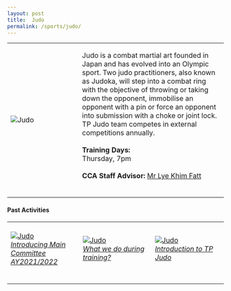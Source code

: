 ```yaml
---
layout: post
title:  Judo
permalink: /sports/judo/
---
```


<table>
    <tr>
        <td style="width:33%"><image src="/images/CCA_judo.jpg" style="display:block;margin-left:auto;margin-right:auto;" alt="Judo"></image></td>
        <td>
            <p>
                Judo is a combat martial art founded in Japan and has evolved into an Olympic sport. Two judo practitioners, also known as Judoka, will step into a combat ring with the objective of throwing or taking down the opponent, immobilise an opponent with a pin or force an opponent into submission with a choke or joint lock. TP Judo team competes in external competitions annually.<br><br>
                <b>Training Days:</b><br>
                Thursday, 7pm<br>
                <br>
                <b>CCA Staff Advisor:</b> <a href="mailto:Lye_Khim_Fatt@tp.edu.sg">Mr Lye Khim Fatt</a><br>
                <br>
            </p>
        </td>
    </tr>
</table>

#### Past Activities

<table>
    <tr>
        <td style="width:33%"><br>
            <a href="https://www.instagram.com/p/CN9Kjvin00J/">
                <image src="/images/CCA-judo-ig5.png" style="display:block;margin-left:auto;margin-right:auto;" alt="Judo">
                <h6 style="margin-top:0%">Introducing Main Committee AY2021/2022</h6>
                </image>
            </a>
        </td>
        <td style="width:33%"><br>
            <a href="https://www.instagram.com/tv/CJ-BbOdH2HR/">
                <image src="/images/CCA-judo-ig4.png" style="display:block;margin-left:auto;margin-right:auto;" alt="Judo">
                <h6 style="margin-top:0%">What we do during training? </h6>
                </image>
            </a>
        </td>
        <td style="width:33%"><br>
            <a href="https://www.instagram.com/p/B_mWltlnmiL/">
                <image src="/images/CCA-Judo_IG2.png" style="display:block;margin-left:auto;margin-right:auto;" alt="Judo">
                <h6 style="margin-top:0%">Introduction to TP Judo</h6>
                </image>
            </a>
        </td>
    </tr>
</table>
